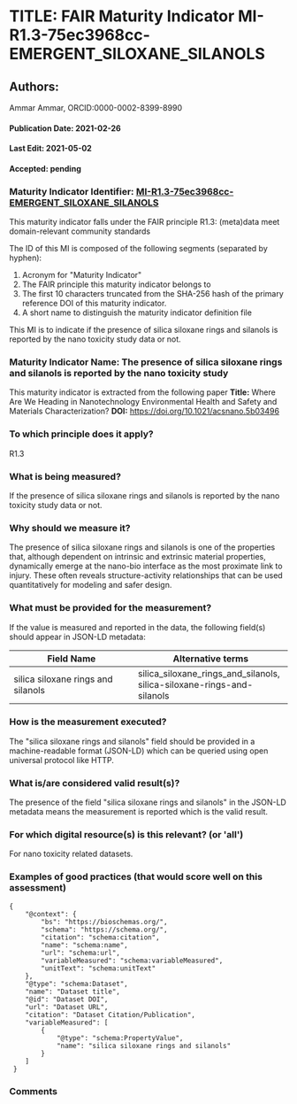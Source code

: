 # TITLE: FAIR Maturity Indicator MI-R1.3-75ec3968cc-EMERGENT_SILOXANE_SILANOLS

## Authors: 
Ammar Ammar, ORCID:0000-0002-8399-8990

#### Publication Date: 2021-02-26
#### Last Edit: 2021-05-02
#### Accepted: pending

### Maturity Indicator Identifier: [MI-R1.3-75ec3968cc-EMERGENT_SILOXANE_SILANOLS](https://w3id.org/fair/maturity_indicator/terms/Gen2/MI-R1.3-75ec3968cc-EMERGENT_SILOXANE_SILANOLS)

This maturity indicator falls under the FAIR principle R1.3:
(meta)data meet domain-relevant community standards

The ID of this MI is composed of the following segments (separated by hyphen):
1. Acronym for "Maturity Indicator"
1. The FAIR principle this maturity indicator belongs to
1. The first 10 characters truncated from the SHA-256 hash of the primary reference DOI of this maturity indicator.
1. A short name to distinguish the maturity indicator definition file

This MI is to indicate if the presence of silica siloxane rings and silanols is reported by the nano toxicity study data or not.

### Maturity Indicator Name:  The presence of silica siloxane rings and silanols is reported by the nano toxicity study

This maturity indicator is extracted from the following paper 
**Title:** Where Are We Heading in Nanotechnology Environmental Health and Safety and Materials Characterization?
**DOI:** https://doi.org/10.1021/acsnano.5b03496

### To which principle does it apply?  
R1.3

### What is being measured?
If the presence of silica siloxane rings and silanols is reported by the nano toxicity study data or not.

### Why should we measure it?
The presence of silica siloxane rings and silanols is one of the properties that, although dependent on intrinsic and extrinsic material properties, dynamically emerge 
at the nano-bio interface as the most proximate link to injury. These often reveals structure-activity relationships that can be 
used quantitatively for modeling and safer design.

### What must be provided for the measurement?
If the value is measured and reported in the data, the following field(s) should appear in JSON-LD metadata: 

| Field Name                             | Alternative terms                                                           |
| -------------------------------------- | --------------------------------------------------------------------------- |
| silica siloxane rings and silanols     | silica_siloxane_rings_and_silanols,<br>silica-siloxane-rings-and-silanols   |

### How is the measurement executed?
The "silica siloxane rings and silanols" field should be provided in a machine-readable format (JSON-LD) which can be queried using open universal protocol like HTTP.

### What is/are considered valid result(s)?
The presence of the field "silica siloxane rings and silanols" in the JSON-LD metadata means the measurement is reported which is the valid result.

### For which digital resource(s) is this relevant? (or 'all')
For nano toxicity related datasets.  

### Examples of good practices (that would score well on this assessment)
```{json}
{
 	"@context": {
 		"bs": "https://bioschemas.org/",
 		"schema": "https://schema.org/",
 		"citation": "schema:citation",
 		"name": "schema:name",
 		"url": "schema:url",
 		"variableMeasured": "schema:variableMeasured",
 		"unitText": "schema:unitText"
 	},
 	"@type": "schema:Dataset",
 	"name": "Dataset title",
 	"@id": "Dataset DOI",
 	"url": "Dataset URL",
 	"citation": "Dataset Citation/Publication",
 	"variableMeasured": [
 		{
 			"@type": "schema:PropertyValue",
 			"name": "silica siloxane rings and silanols"
 		}
 	]
 }
```

### Comments

